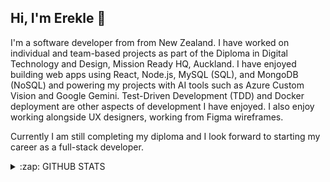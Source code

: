 ## Hi, I'm Erekle 👋

I'm a software developer from from New Zealand. 
I have worked on individual and team-based projects as part of the Diploma in Digital Technology and Design, Mission Ready HQ, Auckland.
I have enjoyed building web apps using React, Node.js, MySQL (SQL), and MongoDB (NoSQL) and powering my projects with AI tools such as Azure Custom Vision and Google Gemini. 
Test-Driven Development (TDD) and Docker deployment are other aspects of development I have enjoyed.
I also enjoy working alongside UX designers, working from Figma wireframes. 

Currently I am still completing my diploma and I look forward to starting my career as a full-stack developer. 

<details>
<summary>:zap: GITHUB STATS</summary>
  
  [![Erekle's GitHub stats](https://github-readme-stats-two-lilac-63.vercel.app/api?username=smesi36)](https://github.com/smesi36/github-readme-stats)
  
</details>

<!--
**smesi36/smesi36** is a ✨ _special_ ✨ repository because its `README.md` (this file) appears on your GitHub profile.

Here are some ideas to get you started:

- 🔭 I’m currently working on ...
- 🌱 I’m currently learning ...
- 👯 I’m looking to collaborate on ...
- 🤔 I’m looking for help with ...
- 💬 Ask me about ...
- 📫 How to reach me: ...
- 😄 Pronouns: ...
- ⚡ Fun fact: ...
-->
